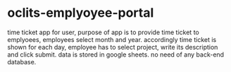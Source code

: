# oclits-emplyoyee-portal
time ticket app for user, purpose of app is to provide time ticket to emplyoees, employees select month and year. accordingly time ticket is shown for each day, 
employee has to select project, write its description and click submit. data is stored in google sheets. no need of any back-end database.
